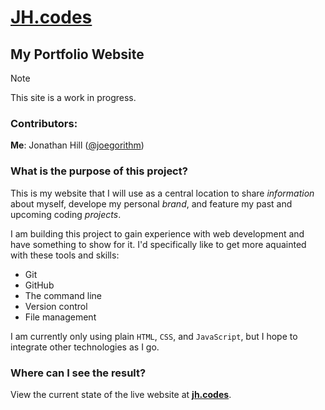 # [JH.codes](https://jh.codes/)

## My Portfolio Website

> [!NOTE]
> This site is a work in progress.

### Contributors:
**Me**: Jonathan Hill ([@joegorithm](https://github.com/joegorithm))

### What is the purpose of this project?
This is my website that I will use as a central location to share _information_ about myself, develope my personal _brand_, and feature my past and upcoming coding _projects_.

I am building this project to gain experience with web development and have something to show for it. I'd specifically like to get more aquainted with these tools and skills:
- Git
- GitHub
- The command line
- Version control
- File management

I am currently only using plain `HTML`, `CSS`, and `JavaScript`, but I hope to integrate other technologies as I go.

### Where can I see the result?
View the current state of the live website at **[jh.codes](https://jh.codes/)**.
